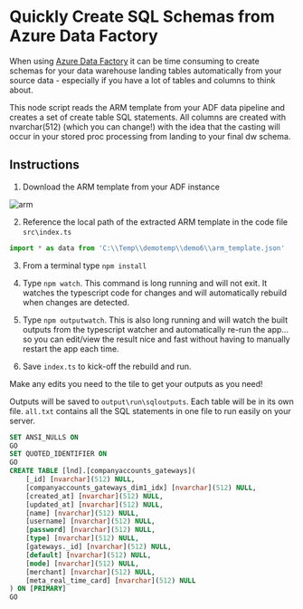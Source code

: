 # Quickly Create SQL Schemas from Azure Data Factory 

When using [Azure Data Factory](https://azure.microsoft.com/en-us/services/data-factory/) it can be time consuming to create schemas for your data warehouse landing tables automatically from your source data - especially if you have a lot of tables and columns to think about. 

This node script reads the ARM template from your ADF data pipeline and creates a set of create table SQL statements. All columns are created with nvarchar(512) (which you can change!) with the idea that the casting will occur in your stored proc processing from landing to your final dw schema. 

## Instructions

1. Download the ARM template from your ADF instance 

![arm](https://user-images.githubusercontent.com/5225782/36461393-4045ebc2-1711-11e8-9473-958ebbac5d87.PNG)

2. Reference the local path of the extracted ARM template in the code file `src\index.ts`

```typescript
import * as data from 'C:\\Temp\\demotemp\\demo6\\arm_template.json'
```

3. From a terminal type `npm install`

4. Type `npm watch`. This command is long running and will not exit. It watches the typescript code for changes and will automatically rebuild when changes are detected. 

5. Type `npm outputwatch`. This is also long running and will watch the built outputs from the typescript watcher and automatically re-run the app... so you can edit/view the result nice and fast without having to manually restart the app each time. 

6. Save `index.ts` to kick-off the rebuild and run. 

Make any edits you need to the tile to get your outputs as you need! 

Outputs will be saved to `output\run\sqloutputs`. Each table will be in its own file. `all.txt` contains all the SQL statements in one file to run easily on your server. 


```SQL
SET ANSI_NULLS ON
GO
SET QUOTED_IDENTIFIER ON
GO
CREATE TABLE [lnd].[companyaccounts_gateways](
	[_id] [nvarchar](512) NULL,
	[companyaccounts_gateways_dim1_idx] [nvarchar](512) NULL,
	[created_at] [nvarchar](512) NULL,
	[updated_at] [nvarchar](512) NULL,
	[name] [nvarchar](512) NULL,
	[username] [nvarchar](512) NULL,
	[password] [nvarchar](512) NULL,
	[type] [nvarchar](512) NULL,
	[gateways._id] [nvarchar](512) NULL,
	[default] [nvarchar](512) NULL,
	[mode] [nvarchar](512) NULL,
	[merchant] [nvarchar](512) NULL,
	[meta_real_time_card] [nvarchar](512) NULL
) ON [PRIMARY]
GO
```



